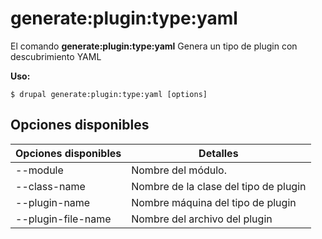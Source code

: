 # generate:plugin:type:yaml
El comando **generate:plugin:type:yaml** Genera un tipo de plugin con descubrimiento YAML

**Uso:**
```
$ drupal generate:plugin:type:yaml [options] 
```

## Opciones disponibles
Opciones disponibles | Detalles
-------|-------------
--module | Nombre del módulo.
--class-name | Nombre de la clase del tipo de plugin
--plugin-name | Nombre máquina del tipo de plugin
--plugin-file-name | Nombre del archivo del plugin

